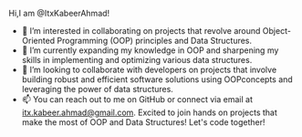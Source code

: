 Hi,I am @ItxKabeerAhmad!
- 👀 I’m interested in collaborating on projects that revolve around Object-Oriented Programming (OOP) principles and Data Structures.
- 🌱 I’m currently expanding my knowledge in OOP and sharpening my skills in implementing and optimizing various data structures.
- 💞️ I’m looking to collaborate with developers on projects that involve building robust and efficient software solutions using OOPconcepts and leveraging the power of data structures.
- 📫 You can reach out to me on GitHub or connect via email at itx.kabeer.ahmad@gmail.com.
Excited to join hands on projects that make the most of OOP and Data Structures! Let's code together!
